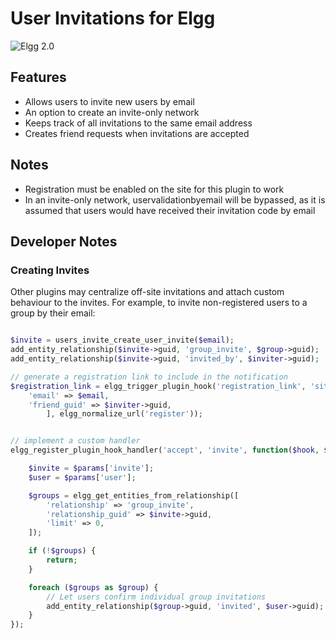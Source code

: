 User Invitations for Elgg
=========================
![Elgg 2.0](https://img.shields.io/badge/Elgg-2.0.x-orange.svg?style=flat-square)

## Features

 * Allows users to invite new users by email
 * An option to create an invite-only network
 * Keeps track of all invitations to the same email address
 * Creates friend requests when invitations are accepted

## Notes

 * Registration must be enabled on the site for this plugin to work
 * In an invite-only network, uservalidationbyemail will be bypassed, 
   as it is assumed that users would have received their invitation code by email

## Developer Notes

### Creating Invites

Other plugins may centralize off-site invitations and attach custom behaviour to the invites.
For example, to invite non-registered users to a group by their email:

```php

$invite = users_invite_create_user_invite($email);
add_entity_relationship($invite->guid, 'group_invite', $group->guid);
add_entity_relationship($invite->guid, 'invited_by', $inviter->guid);

// generate a registration link to include in the notification
$registration_link = elgg_trigger_plugin_hook('registration_link', 'site', [
	'email' => $email,
	'friend_guid' => $inviter->guid,
		], elgg_normalize_url('register'));


// implement a custom handler
elgg_register_plugin_hook_handler('accept', 'invite', function($hook, $type, $return, $params) {

	$invite = $params['invite'];
	$user = $params['user'];

	$groups = elgg_get_entities_from_relationship([
		'relationship' => 'group_invite',
		'relationship_guid' => $invite->guid,
		'limit' => 0,
	]);

	if (!$groups) {
		return;
	}

	foreach ($groups as $group) {
		// Let users confirm individual group invitations
		add_entity_relationship($group->guid, 'invited', $user->guid);
	}
});
```
